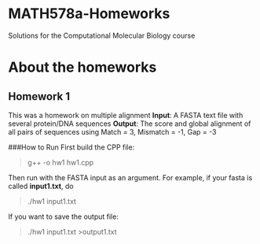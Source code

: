 # MATH578a-Homeworks
Solutions for the Computational Molecular Biology course

# About the homeworks

## Homework 1

This was a homework on multiple alignment
**Input**: A FASTA text file with several protein/DNA sequences
**Output**: The score and global alignment of all pairs of sequences using Match = 3, Mismatch = -1, Gap = -3

###How to Run
First build the CPP file:

> g++ -o hw1 hw1.cpp

Then run with the FASTA input as an argument. For example, if your fasta is called **input1.txt**, do

> ./hw1 input1.txt

If you want to save the output file:

> ./hw1 input1.txt >output1.txt
